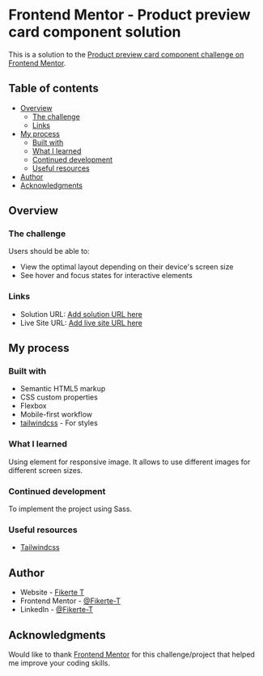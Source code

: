 # Frontend Mentor - Product preview card component solution

This is a solution to the [Product preview card component challenge on Frontend Mentor](https://www.frontendmentor.io/challenges/product-preview-card-component-GO7UmttRfa). 

## Table of contents

- [Overview](#overview)
  - [The challenge](#the-challenge)
  - [Links](#links)
- [My process](#my-process)
  - [Built with](#built-with)
  - [What I learned](#what-i-learned)
  - [Continued development](#continued-development)
  - [Useful resources](#useful-resources)
- [Author](#author)
- [Acknowledgments](#acknowledgments)

## Overview

### The challenge

Users should be able to:

- View the optimal layout depending on their device's screen size
- See hover and focus states for interactive elements

### Links

- Solution URL: [Add solution URL here](https://github.com/Fikerte-T/product-preview-page)
- Live Site URL: [Add live site URL here](https://fikerte-t.github.io/product-preview-page/)

## My process

### Built with

- Semantic HTML5 markup
- CSS custom properties
- Flexbox
- Mobile-first workflow
- [tailwindcss](https://tailwindcss.com/) - For styles

### What I learned

Using <picture> element for responsive image. It allows to use different images for different screen sizes.

### Continued development

To implement the project using Sass.

### Useful resources

- [Tailwindcss](https://tailwindcss.com) 

## Author

- Website - [Fikerte T](https://fikerte-t.github.io/portfolio/)
- Frontend Mentor - [@Fikerte-T](https://www.frontendmentor.io/profile/Fikerte-T)
- LinkedIn - [@Fikerte-T](https://www.linkdedin.com/in/fikerte-tesfaye)

## Acknowledgments

Would like to thank [Frontend Mentor](https://www.frontendmentor.io) for this challenge/project that helped me improve your coding skills.

